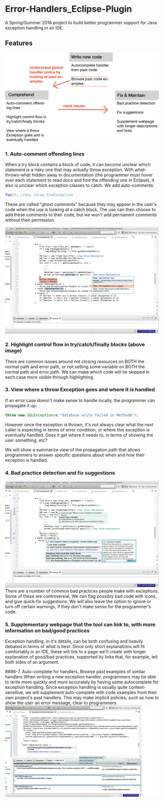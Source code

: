 # Error-Handlers_Eclipse-Plugin
A Spring/Summer 2016 project to build better programmer support for Java exception handling in an IDE.

## Features
![Feature Diagram](/Design/FeatureDiagram.png)
### 1. Auto-comment offending lines
When a try block contains a block of code, it can become unclear which statement is a risky one that may actually throw exception. With what-throws-what hidden away in documentation (the programmer must hover over each statement to read docs and find the offending one in Eclipse), it also is unclear which exception classes to catch. We add auto-comments:
```java
foo(); //may throw FooException
```
These are called "ghost comments" because they may appear in the user's code when the use is looking at a catch block. The use can then choose to add these comments to their code, but we won't add permanent comments without their permission.

![Ghost Comments](/Design/OffendingLinePrototype.png)
### 2. Highlight control flow in try/catch/finally blocks (above image)
There are common issues around not closing resources on BOTH the normal path and error path, or not setting some variable on BOTH the normal path and error path. We can make which code will be skipped in each case more visible through highlighting.

### 3. View where a throw Exception goes and where it is handled
If an error case doesn't make sense to handle locally, the programmer can propagate it up:
```java
throw new SQLException(e,"database write failed in MethodB");
```
However once the exception is thrown, it's not always clear what the next caller is expecting in terms of error condition, or where this exception is eventually handled. Does it get where it needs to, in terms of showing the user something, etc?

We will show a summarize view of the propagation path that allows programmers to answer specific questions about when and how their exception is handled.

### 4. Bad practice detection and fix suggestions
![Bad Practice Fix](/Design/BadPractices_prototype.png)
There are a number of common bad practices people make with exceptions. Some of these are controversial. We can flag possibly bad code with icons, and give quick-fix suggestions. We will also leave the option to ignore or turn off certain warnings, if they don't make sense for the programmer's code.

### 5. Supplementary webpage that the tool can link to, with more information on bad/good practices
Exception handling, in it's details, can be both confusing and heavily debated in terms of what is best. Since only short explanations will fit comfortably in an IDE, these will link to a page we'll create with longer explanation of good/bad practices, supported by links that, for example, tell both sides of an argument.

###6-7. Auto-complete for handlers, Browse past examples of similar handlers
When writing a new exception handler, programmers may be able to write more quickly and more accurately by having some autocomplete for exception handling. Since exception handling is usually quite context-sensitive, we will supplement auto-complete with code examples from their own project's past handlers. This may make implicit policies, such as how to show the user an error message, clear to programmers. 
![Browse Examples](/Design/BrowseExamples_prototype.png)
